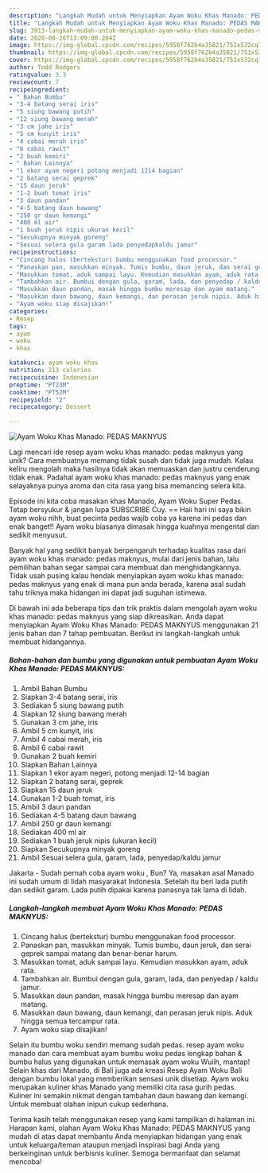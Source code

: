 ```yaml
---
description: "Langkah Mudah untuk Menyiapkan Ayam Woku Khas Manado: PEDAS MAKNYUS Anti Gagal"
title: "Langkah Mudah untuk Menyiapkan Ayam Woku Khas Manado: PEDAS MAKNYUS Anti Gagal"
slug: 3913-langkah-mudah-untuk-menyiapkan-ayam-woku-khas-manado-pedas-maknyus-anti-gagal
date: 2020-08-26T13:09:00.284Z
image: https://img-global.cpcdn.com/recipes/5958f762b4a35821/751x532cq70/ayam-woku-khas-manado-pedas-maknyus-foto-resep-utama.jpg
thumbnail: https://img-global.cpcdn.com/recipes/5958f762b4a35821/751x532cq70/ayam-woku-khas-manado-pedas-maknyus-foto-resep-utama.jpg
cover: https://img-global.cpcdn.com/recipes/5958f762b4a35821/751x532cq70/ayam-woku-khas-manado-pedas-maknyus-foto-resep-utama.jpg
author: Todd Rodgers
ratingvalue: 3.3
reviewcount: 7
recipeingredient:
- " Bahan Bumbu"
- "3-4 batang serai iris"
- "5 siung bawang putih"
- "12 siung bawang merah"
- "3 cm jahe iris"
- "5 cm kunyit iris"
- "4 cabai merah iris"
- "6 cabai rawit"
- "2 buah kemiri"
- " Bahan Lainnya"
- "1 ekor ayam negeri potong menjadi 1214 bagian"
- "2 batang serai geprek"
- "15 daun jeruk"
- "1-2 buah tomat iris"
- "3 daun pandan"
- "4-5 batang daun bawang"
- "250 gr daun kemangi"
- "400 ml air"
- "1 buah jeruk nipis ukuran kecil"
- "Secukupnya minyak goreng"
- "Sesuai selera gula garam lada penyedapkaldu jamur"
recipeinstructions:
- "Cincang halus (bertekstur) bumbu menggunakan food processor."
- "Panaskan pan, masukkan minyak. Tumis bumbu, daun jeruk, dan serai geprek sampai matang dan benar-benar harum."
- "Masukkan tomat, aduk sampai layu. Kemudian masukkan ayam, aduk rata."
- "Tambahkan air. Bumbui dengan gula, garam, lada, dan penyedap / kaldu jamur."
- "Masukkan daun pandan, masak hingga bumbu meresap dan ayam matang."
- "Masukkan daun bawang, daun kemangi, dan perasan jeruk nipis. Aduk hingga semua tercampur rata."
- "Ayam woku siap disajikan!"
categories:
- Resep
tags:
- ayam
- woku
- khas

katakunci: ayam woku khas 
nutrition: 213 calories
recipecuisine: Indonesian
preptime: "PT23M"
cooktime: "PT52M"
recipeyield: "2"
recipecategory: Dessert

---
```



![Ayam Woku Khas Manado: PEDAS MAKNYUS](https://img-global.cpcdn.com/recipes/5958f762b4a35821/751x532cq70/ayam-woku-khas-manado-pedas-maknyus-foto-resep-utama.jpg)

Lagi mencari ide resep ayam woku khas manado: pedas maknyus yang unik? Cara membuatnya memang tidak susah dan tidak juga mudah. Kalau keliru mengolah maka hasilnya tidak akan memuaskan dan justru cenderung tidak enak. Padahal ayam woku khas manado: pedas maknyus yang enak selayaknya punya aroma dan cita rasa yang bisa memancing selera kita.

Episode ini kita coba masakan khas Manado, Ayam Woku Super Pedas. Tetap bersyukur &amp; jangan lupa SUBSCRIBE Cuy. == Haii hari ini saya bikin ayam woku nihh, buat pecinta pedas wajib coba ya karena ini pedas dan enak banget!! Ayam woku biasanya dimasak hingga kuahnya mengental dan sedikit menyusut.

Banyak hal yang sedikit banyak berpengaruh terhadap kualitas rasa dari ayam woku khas manado: pedas maknyus, mulai dari jenis bahan, lalu pemilihan bahan segar sampai cara membuat dan menghidangkannya. Tidak usah pusing kalau hendak menyiapkan ayam woku khas manado: pedas maknyus yang enak di mana pun anda berada, karena asal sudah tahu triknya maka hidangan ini dapat jadi suguhan istimewa.


Di bawah ini ada beberapa tips dan trik praktis dalam mengolah ayam woku khas manado: pedas maknyus yang siap dikreasikan. Anda dapat menyiapkan Ayam Woku Khas Manado: PEDAS MAKNYUS menggunakan 21 jenis bahan dan 7 tahap pembuatan. Berikut ini langkah-langkah untuk membuat hidangannya.

<!--inarticleads1-->

##### Bahan-bahan dan bumbu yang digunakan untuk pembuatan Ayam Woku Khas Manado: PEDAS MAKNYUS:

1. Ambil  Bahan Bumbu
1. Siapkan 3-4 batang serai, iris
1. Sediakan 5 siung bawang putih
1. Siapkan 12 siung bawang merah
1. Gunakan 3 cm jahe, iris
1. Ambil 5 cm kunyit, iris
1. Ambil 4 cabai merah, iris
1. Ambil 6 cabai rawit
1. Gunakan 2 buah kemiri
1. Siapkan  Bahan Lainnya
1. Siapkan 1 ekor ayam negeri, potong menjadi 12-14 bagian
1. Siapkan 2 batang serai, geprek
1. Siapkan 15 daun jeruk
1. Gunakan 1-2 buah tomat, iris
1. Ambil 3 daun pandan
1. Sediakan 4-5 batang daun bawang
1. Ambil 250 gr daun kemangi
1. Sediakan 400 ml air
1. Sediakan 1 buah jeruk nipis (ukuran kecil)
1. Siapkan Secukupnya minyak goreng
1. Ambil Sesuai selera gula, garam, lada, penyedap/kaldu jamur


Jakarta - Sudah pernah coba ayam woku , Bun? Ya, masakan asal Manado ini sudah umum di lidah masyarakat Indonesia. Setelah itu beri lada putih dan sedikit garam. Lada putih dipakai karena panasnya tak lama di lidah. 

<!--inarticleads2-->

##### Langkah-langkah membuat Ayam Woku Khas Manado: PEDAS MAKNYUS:

1. Cincang halus (bertekstur) bumbu menggunakan food processor.
1. Panaskan pan, masukkan minyak. Tumis bumbu, daun jeruk, dan serai geprek sampai matang dan benar-benar harum.
1. Masukkan tomat, aduk sampai layu. Kemudian masukkan ayam, aduk rata.
1. Tambahkan air. Bumbui dengan gula, garam, lada, dan penyedap / kaldu jamur.
1. Masukkan daun pandan, masak hingga bumbu meresap dan ayam matang.
1. Masukkan daun bawang, daun kemangi, dan perasan jeruk nipis. Aduk hingga semua tercampur rata.
1. Ayam woku siap disajikan!


Selain itu bumbu woku sendiri memang sudah pedas. resep ayam woku manado dan cara membuat ayam bumbu woku pedas lengkap bahan &amp; bumbu halus yang digunakan untuk memasak ayam woku Wuiih, mantap! Selain khas dari Manado, di Bali juga ada kreasi Resep Ayam Woku Bali dengan bumbu lokal yang memberikan sensasi unik disetiap. Ayam woku merupakan kuliner khas Manado yang memiliki cita rasa gurih pedas. Kuliner ini semakin nikmat dengan tambahan daun bawang dan kemangi. Untuk membuat olahan inipun cukup sederhana. 

Terima kasih telah menggunakan resep yang kami tampilkan di halaman ini. Harapan kami, olahan Ayam Woku Khas Manado: PEDAS MAKNYUS yang mudah di atas dapat membantu Anda menyiapkan hidangan yang enak untuk keluarga/teman ataupun menjadi inspirasi bagi Anda yang berkeinginan untuk berbisnis kuliner. Semoga bermanfaat dan selamat mencoba!
